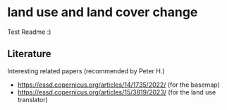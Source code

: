 # land use and land cover change

Test Readme :)

## Literature

Interesting related papers (recommended by Peter H.)
 * https://essd.copernicus.org/articles/14/1735/2022/ (for the basemap)
 * https://essd.copernicus.org/articles/15/3819/2023/ (for the land use translator)

 